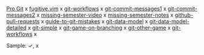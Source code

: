 [Pro Git](https://git-scm.com/book/en/v2) x
[fugitive.vim](https://github.com/tpope/vim-fugitive) x
[git-workflows](https://www.endoflineblog.com/gitflow-considered-harmful) x
[git-commit-messages1](https://tbaggery.com/2008/04/19/a-note-about-git-commit-messages.html) x
[git-commit-messages2](https://cbea.ms/git-commit/) x
[missing-semester-video](https://www.youtube.com/watch?v=2sjqTHE0zok) x
[missing-semester-notes](https://missing.csail.mit.edu/2020/version-control/) x
[github-pull-requests](https://docs.github.com/en/pull-requests/collaborating-with-pull-requests/proposing-changes-to-your-work-with-pull-requests/about-pull-requests) x
[guide-to-git-mistakes](https://ohshitgit.com/) x
[git-data-model](https://eagain.net/articles/git-for-computer-scientists/) x
[git-data-model-detailed](https://jwiegley.github.io/git-from-the-bottom-up/) x
[git-simple](https://xosh.org/explain-git-in-simple-words/) x
[git-game-on-branching](https://learngitbranching.js.org/) x
[git-other-game](https://ohmygit.org/) x
[git-workflows](https://martinfowler.com/articles/branching-patterns.html) x

Sample: ✓, x

